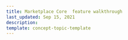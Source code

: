 ```yaml
---
title: Marketplace Core  feature walkthrough
last_updated: Sep 15, 2021
description: 
template: concept-topic-template
---
```

